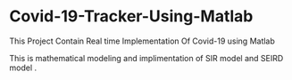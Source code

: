 # Covid-19-Tracker-Using-Matlab
This Project Contain Real time Implementation Of Covid-19 using Matlab

This is mathematical modeling and implimentation of SIR model and SEIRD model .

